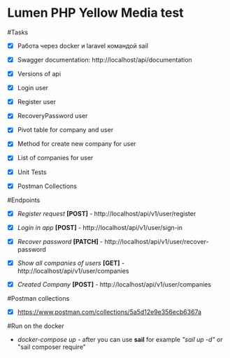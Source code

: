 # Lumen PHP Yellow Media test

#Tasks
- [x] Работа через docker и laravel командой sail
- [x] Swagger documentation: http://localhost/api/documentation
- [x] Versions of api
- [x] Login user
- [x] Register user
- [x] RecoveryPassword user
- [x] Pivot table for company and user
- [x] Method for create new company for user
- [x] List of companies for user
- [x] Unit Tests
- [x] Postman Collections


#Endpoints
- [x] *Register request* **[POST]** - http://localhost/api/v1/user/register
- [x] *Login in app* **[POST]** - http://localhost/api/v1/user/sign-in
- [x] *Recover password* **[PATCH]** - http://localhost/api/v1/user/recover-password
- [x] *Show all companies of users* **[GET]** - http://localhost/api/v1/user/companies
- [x] *Created Company* **[POST]** - http://localhost/api/v1/user/companies


#Postman collections
- [x] https://www.postman.com/collections/5a5d12e9e356ecb6367a

#Run on the docker
 - *docker-compose up* - after you can use **sail** for example *"sail up -d"* or "sail composer require"